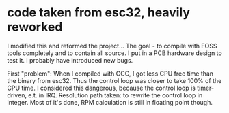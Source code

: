 # code taken from esc32, heavily reworked

I modified this and reformed the project... The goal - to compile with FOSS tools completely and to contain all source.
I put in a PCB hardware design to test it.
I probably have introduced new bugs.

First "problem": When I compiled with GCC, I got less CPU free time than the binary from esc32. Thus the control loop was closer to take 100% of the CPU time.
I considered this dangerous, because the control loop is timer-driven, e.t. in IRQ. Resolution path taken: to rewrite the control loop in integer. Most of it's done, RPM calculation is still in floating point though.

